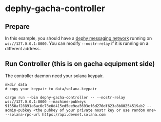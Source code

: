 # dephy-gacha-controller

## Prepare

In this example, you should have a [dephy messaging network](https://github.com/dephy-io/dephy-messaging-network-self-hosted/tree/main/dephy-messaging-network) running on `ws://127.0.0.1:8000`.
You can modify `--nostr-relay` if it is running on a different address.

## Run Controller (this is on gacha equipment side)

The controller daemon need your solana keypair.

```shell
mkdir data
# copy your keypair to data/solana-keypair
```

```shell
cargo run --bin dephy-gacha-controller -- --nostr-relay ws://127.0.0.1:8000 --machine-pubkeys 91550af28891a6ac6c73e0d415ed5ee9ea5603ef6d276df623a8b80254519ab2 --admin-pubkey <the pubkey of your private nostr key or use random one> --solana-rpc-url https://api.devnet.solana.com
```
